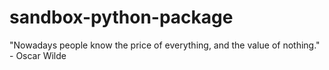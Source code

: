 # sandbox-python-package
"Nowadays people know the price of everything, and the value of nothing." - Oscar Wilde

